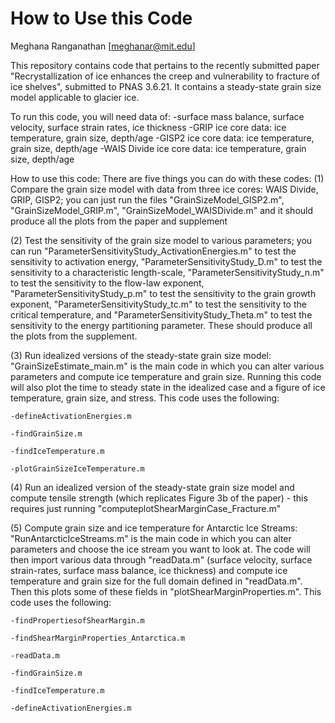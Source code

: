 # How to Use this Code
Meghana Ranganathan [meghanar@mit.edu] 

This repository contains code that pertains to the recently submitted paper "Recrystallization of ice enhances the creep and vulnerability to fracture of ice shelves", submitted to PNAS 3.6.21. It contains a steady-state grain size model applicable to glacier ice.

To run this code, you will need data of:
-surface mass balance, surface velocity, surface strain rates, ice thickness
-GRIP ice core data: ice temperature, grain size, depth/age
-GISP2 ice core data: ice temperature, grain size, depth/age
-WAIS Divide ice core data: ice temperature, grain size, depth/age

How to use this code: There are five things you can do with these codes:
(1) Compare the grain size model with data from three ice cores: WAIS Divide, GRIP, GISP2; you can just run the files "GrainSizeModel_GISP2.m", "GrainSizeModel_GRIP.m", "GrainSizeModel_WAISDivide.m" and it should produce all the plots from the paper and supplement

(2) Test the sensitivity of the grain size model to various parameters; you can run "ParameterSensitivityStudy_ActivationEnergies.m" to test the sensitivity to activation energy, "ParameterSensitivityStudy_D.m" to test the sensitivity to a characteristic length-scale, "ParameterSensitivityStudy_n.m" to test the sensitivity to the flow-law exponent, "ParameterSensitivityStudy_p.m" to test the sensitivity to the grain growth exponent, "ParameterSensitivityStudy_tc.m" to test the sensitivity to the critical temperature, and "ParameterSensitivityStudy_Theta.m" to test the sensitivity to the energy partitioning parameter. These should produce all the plots from the supplement.

(3) Run idealized versions of the steady-state grain size model: "GrainSizeEstimate_main.m" is the main code in which you can alter various parameters and compute ice temperature and grain size. Running this code will also plot the time to steady state in the idealized case and a figure of ice temperature, grain size, and stress. This code uses the following:

	-defineActivationEnergies.m
	
	-findGrainSize.m
	
	-findIceTemperature.m
	
	-plotGrainSizeIceTemperature.m

(4) Run an idealized version of the steady-state grain size model and compute tensile strength (which replicates Figure 3b of the paper) - this requires just running "computeplotShearMarginCase_Fracture.m"

(5) Compute grain size and ice temperature for Antarctic Ice Streams: "RunAntarcticIceStreams.m" is the main code in which you can alter parameters and choose the ice stream you want to look at. The code will then import various data through "readData.m" (surface velocity, surface strain-rates, surface mass balance, ice thickness) and compute ice temperature and grain size for the full domain defined in "readData.m". Then this plots some of these fields in "plotShearMarginProperties.m". This code uses the following:

	-findPropertiesofShearMargin.m
	
	-findShearMarginProperties_Antarctica.m
	
	-readData.m
	
	-findGrainSize.m
	
	-findIceTemperature.m
	
	-defineActivationEnergies.m
